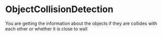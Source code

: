 # ObjectCollisionDetection
You are getting the information about the objects if they are collides with each other or whether it is close to wall
